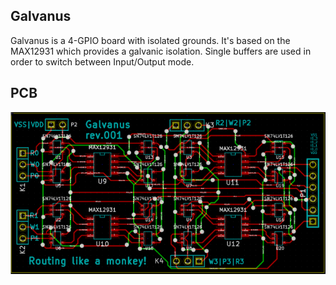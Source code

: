Galvanus
--------

Galvanus is a 4-GPIO board with isolated grounds. It's based on the MAX12931
which provides a galvanic isolation. Single buffers are used in order to switch
between Input/Output mode.

PCB
---
![alt text](https://github.com/stfsux/galvanus/blob/master/galvanus-pcb.png "This looks like shit, isn't it?")

